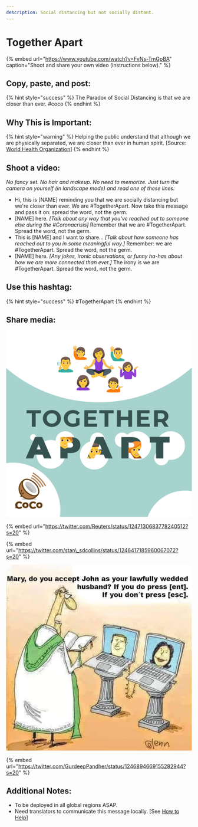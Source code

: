 ```yaml
---
description: Social distancing but not socially distant.
---
```


# Together Apart

{% embed url="https://www.youtube.com/watch?v=FvNs-TmGpBA" caption="Shoot and share your own video \(instructions below\)." %}

## Copy, paste, and post:

{% hint style="success" %}
The Paradox of Social Distancing is that we are closer than ever. \#coco
{% endhint %}

## Why This is Important:

{% hint style="warning" %}
Helping the public understand that although we are physically separated, we are closer than ever in human spirit. \[Source: [World Health Organization](https://www.who.int/publications-detail/outbreak-communication-best-practices-for-communicating-with-the-public-during-an-outbreak)\]
{% endhint %}

## Shoot a video:

_No fancy set. No hair and makeup. No need to memorize. Just turn the camera on yourself \(in landscape mode\) and read one of these lines:_

* Hi, this is \[NAME\] reminding you that we are socially distancing but we're closer than ever. We are \#TogetherApart. Now take this message and pass it on: spread the word, not the germ. 
* \[NAME\] here. _\[Talk about any way that you've reached out to someone else during the \#Coronacrisis\]_ Remember that we are \#TogetherApart. Spread the word, not the germ. 
* This is \[NAME\] and I want to share... _\[Talk about how someone has reached out to you in some meaningful way.\]_ Remember: we are \#TogetherApart. Spread the word, not the germ. 
* \[NAME\] here. _\[Any jokes, ironic observations, or funny ha-has about how we are more connected than ever.\]_ The irony is we are \#TogetherApart. Spread the word, not the germ.

## Use this hashtag:

{% hint style="success" %}
\#TogetherApart
{% endhint %}

## Share media:

![](../.gitbook/assets/together-apart.png)

{% embed url="https://twitter.com/Reuters/status/1247130683778240512?s=20" %}

{% embed url="https://twitter.com/stan\_sdcollins/status/1246417185960067072?s=20" %}

![](../.gitbook/assets/evlnr76uwailuln.jpeg)

{% embed url="https://twitter.com/GurdeepPandher/status/1246894669155282944?s=20" %}

## Additional Notes:

* To be deployed in all global regions ASAP.
* Need translators to communicate this message locally. \[See [How to Help](../how-to-help.md)\]

